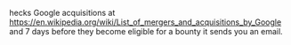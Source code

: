 hecks Google acquisitions at https://en.wikipedia.org/wiki/List_of_mergers_and_acquisitions_by_Google and 7 days before they become eligible for a bounty it sends you an email.
